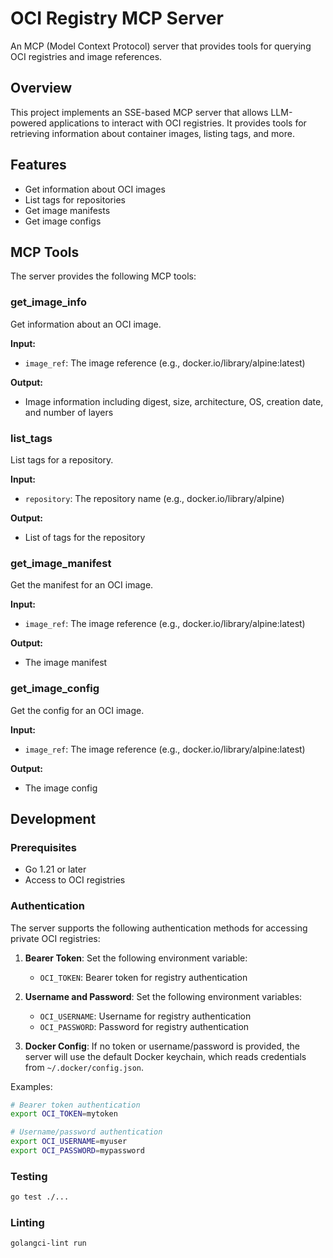 # OCI Registry MCP Server

An MCP (Model Context Protocol) server that provides tools for querying OCI registries and image references.

## Overview

This project implements an SSE-based MCP server that allows LLM-powered applications to interact with OCI registries. It provides tools for retrieving information about container images, listing tags, and more.

## Features

- Get information about OCI images
- List tags for repositories
- Get image manifests
- Get image configs

## MCP Tools

The server provides the following MCP tools:

### get_image_info

Get information about an OCI image.

**Input:**
- `image_ref`: The image reference (e.g., docker.io/library/alpine:latest)

**Output:**
- Image information including digest, size, architecture, OS, creation date, and number of layers

### list_tags

List tags for a repository.

**Input:**
- `repository`: The repository name (e.g., docker.io/library/alpine)

**Output:**
- List of tags for the repository

### get_image_manifest

Get the manifest for an OCI image.

**Input:**
- `image_ref`: The image reference (e.g., docker.io/library/alpine:latest)

**Output:**
- The image manifest

### get_image_config

Get the config for an OCI image.

**Input:**
- `image_ref`: The image reference (e.g., docker.io/library/alpine:latest)

**Output:**
- The image config

## Development

### Prerequisites

- Go 1.21 or later
- Access to OCI registries

### Authentication

The server supports the following authentication methods for accessing private OCI registries:

1. **Bearer Token**: Set the following environment variable:
   - `OCI_TOKEN`: Bearer token for registry authentication

2. **Username and Password**: Set the following environment variables:
   - `OCI_USERNAME`: Username for registry authentication
   - `OCI_PASSWORD`: Password for registry authentication

3. **Docker Config**: If no token or username/password is provided, the server will use the default Docker keychain, which reads credentials from `~/.docker/config.json`.

Examples:
```bash
# Bearer token authentication
export OCI_TOKEN=mytoken

# Username/password authentication
export OCI_USERNAME=myuser
export OCI_PASSWORD=mypassword
```

### Testing

```bash
go test ./...
```

### Linting

```bash
golangci-lint run